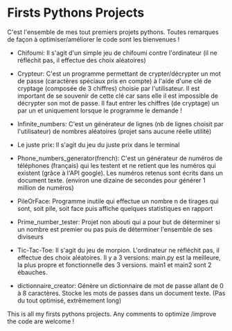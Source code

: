 # Firsts Pythons Projects
C'est l'ensemble de mes tout premiers projets pythons. Toutes remarques de façon à optimiser/améliorer le code sont les bienvenues !

- Chifoumi: Il s'agit d'un simple jeu de chifoumi contre l'ordinateur (il ne réfléchit pas, il effectue des choix aléatoires)
- Crypteur: C'est un programme permettant de crypter/décrypter un mot de passe (caractères spéciaux pris en compte) à l'aide d'une clé de cryptage (composée de 3 chiffres) choisie par l'utilisateur. Il est important de se souvenir de cette clé car sans elle il est impossible de décrypter son mot de passe. Il faut entrer les chiffres (de cryptage) un par un et uniquement lorsque le programme le demande !

- Infinite_numbers: C'est un générateur de lignes (nb de lignes choisit par l'utilisateur) de nombres aléatoires (projet sans aucune réelle utilité)
- Le juste prix: Il s'agit du jeu du juste prix dans le terminal
- Phone_numbers_generator(french): C'est un générateur de numéros de téléphones (français) qui les testent et ne retient que les numéros qui existent (grâce à l'API google). Les numéros retenus sont écrits dans un document texte. (environ une dizaine de secondes pour générer 1 million de numéros)
- PileOrFace: Programme inutile qui effectue un nombre n de tirages qui sont, soit pile, soit face puis affiche quelques statistiques en rapport
- Prime_number_tester: Projet non abouti qui a pour but de déterminer si un nombre est premier ou pas puis de déterminer l'ensemble de ses diviseurs
- Tic-Tac-Toe: Il s'agit du jeu de morpion. L'ordinateur ne réfléchit pas, il effectue des choix aléatoires. Il y a 3 versions: main.py est la meilleure, la plus propre et fonctionnelle des 3 versions. main1 et main2 sont 2 ébauches.
- dictionnaire_creator: Génère un dictionnaire de mot de passe allant de 0 à 8 caractères. Stocke les mots de passes dans un document texte. (Pas du tout optimisé, extrêmement long)

This is all my firsts pythons projects. Any comments to optimize /improve the code are welcome !

